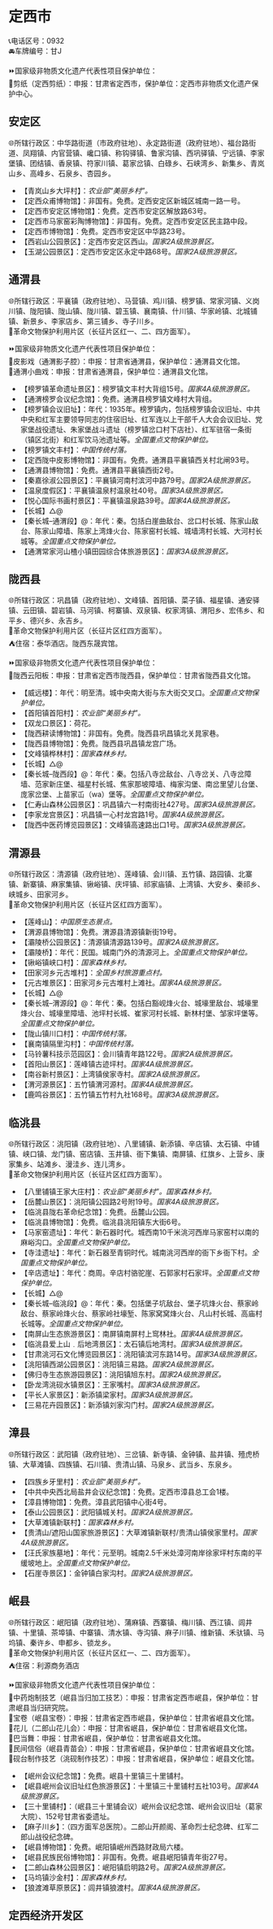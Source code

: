 # 定西市  
📞电话区号：0932  
🚘车牌编号：甘J  

⏩国家级非物质文化遗产代表性项目保护单位：  
🔸剪纸（定西剪纸）：申报：甘肃省定西市，保护单位：定西市非物质文化遗产保护中心。  

## 安定区  
🌐所辖行政区：中华路街道（市政府驻地）、永定路街道（政府驻地）、福台路街道、凤翔镇、内官营镇、巉口镇、称钩驿镇、鲁家沟镇、西巩驿镇、宁远镇、李家堡镇、团结镇、香泉镇、符家川镇、葛家岔镇、白碌乡、石峡湾乡、新集乡、青岚山乡、高峰乡、石泉乡、杏园乡。  

* 【青岚山乡大坪村】：*农业部“美丽乡村”。*  
* 【定西众甫博物馆】：非国有。免费。定西安定区新城区城南一路一号。  
* 【定西市安定区博物馆】：免费。定西市安定区解放路63号。  
* 【定西市马家窑彩陶博物馆】：非国有。免费。定西市安定区民主路中段。  
* 【定西市博物馆】：免费。定西市安定区中华路23号。  
* 【西岩山公园景区】：定西市安定区西山。*国家2A级旅游景区。*  
* 【玉湖公园景区】：定西市安定区永定中路68号。*国家2A级旅游景区。*  

## 通渭县  
🌐所辖行政区：平襄镇（政府驻地）、马营镇、鸡川镇、榜罗镇、常家河镇、义岗川镇、陇阳镇、陇山镇、陇川镇、碧玉镇、襄南镇、什川镇、华家岭镇、北城铺镇、新景乡、李家店乡、第三铺乡、寺子川乡。  
🚩革命文物保护利用片区（长征片区红一、二、四方面军）。  

⏩国家级非物质文化遗产代表性项目保护单位：  
🔸皮影戏（通渭影子腔）：申报：甘肃省通渭县，保护单位：通渭县文化馆。  
🔸通渭小曲戏：申报：甘肃省通渭县，保护单位：通渭县文化馆。  

* 【榜罗镇革命遗址景区】：榜罗镇文丰村大背组15号。*国家4A级旅游景区。*  
* 【通渭榜罗会议纪念馆】：免费。通渭县榜罗镇文峰村大背组。  
* 【榜罗镇会议旧址】：年代：1935年。榜罗镇内，包括榜罗镇会议旧址、中共中央和红军主要领导同志的住宿旧址、红军连以上干部千人大会会议旧址、党家堡战役遗址、朱家堡战斗遗址（榜罗镇岔口村下店社）、红军驻宿一条街（镇区北街）和红军饮马池遗址等。*全国重点文物保护单位。*  
* 【榜罗镇文丰村】：*中国传统村落。*  
* 【定西陇中皮影博物馆】：非国有。免费。通渭县平襄镇西关村北闸93号。  
* 【通渭县博物馆】：免费。通渭县平襄镇西街2号。  
* 【秦嘉徐淑公园景区】：平襄镇河南村滨河中路79号。*国家2A级旅游景区。*  
* 【温泉度假区】：平襄镇温泉村温泉社40号。*国家3A级旅游景区。*  
* 【悦心国际书画村景区】：平襄镇温泉路39号。*国家4A级旅游景区。*  
* 【长城】△@  
* 【秦长城–通渭段】@：年代：秦。包括白崖曲敌台、岔口村长城、陈家山敌台、陈家山障墙、陈家上湾烽火台、陈家窑村长城、城墙湾村长城、大河村长城等。*全国重点文物保护单位。*  
* 【通渭常家河山楂小镇田园综合体旅游景区】：*国家3A级旅游景区。*  

## 陇西县  
🌐所辖行政区：巩昌镇（政府驻地）、文峰镇、首阳镇、菜子镇、福星镇、通安驿镇、云田镇、碧岩镇、马河镇、柯寨镇、双泉镇、权家湾镇、渭阳乡、宏伟乡、和平乡、德兴乡、永吉乡。  
🚩革命文物保护利用片区（长征片区红四方面军）。  
⛺住宿：泰华酒店。陇西东晟宾馆。  

⏩国家级非物质文化遗产代表性项目保护单位：  
🔸陇西云阳板：申报：甘肃省定西市陇西县，保护单位：甘肃省陇西县文化馆。  

* 【威远楼】：年代：明至清。城中央南大街与东大街交叉口。*全国重点文物保护单位。*  
* 【首阳镇首阳村】：*农业部“美丽乡村”。*  
* 【双龙口景区】：荷花。  
* 【陇西耕读博物馆】：非国有。免费。陇西县巩昌镇北关晁家巷。  
* 【陇西县博物馆】：免费。陇西县巩昌镇龙宫广场。  
* 【文峰镇桦林村】：*国家森林乡村。*  
* 【长城】△@  
* 【秦长城–陇西段】@：年代：秦。包括八寺岔敌台、八寺岔关、八寺岔障墙、范家新庄堡、福星村长城、焦家那坡障墙、梅家沟堡、南岔里望儿台堡、庞家岔堡、上苗家屲（wa）堡等。*全国重点文物保护单位。*  
* 【仁寿山森林公园景区】：巩昌镇六一村南街社427号。*国家3A级旅游景区。*  
* 【李家龙宫景区】：巩昌镇一心村龙宫路1号。*国家4A级旅游景区。*  
* 【陇西中医药博览园景区】：文峰镇高速路出口1号。*国家3A级旅游景区。*  

## 渭源县  
🌐所辖行政区：清源镇（政府驻地）、莲峰镇、会川镇、五竹镇、路园镇、北寨镇、新寨镇、麻家集镇、锹峪镇、庆坪镇、祁家庙镇、上湾镇、大安乡、秦祁乡、峡城乡、田家河乡。  
🚩革命文物保护利用片区（长征片区红四方面军）。  

* 【莲峰山】：*中国原生态景点。*  
* 【渭源县博物馆】：免费。渭源县清源镇新街19号。  
* 【灞陵桥公园景区】：清源镇清源路139号。*国家2A级旅游景区。*  
* 【灞陵桥】：年代：民国。城南门外的清源河上。*全国重点文物保护单位。*  
* 【锹峪镇峡口村】：*国家森林乡村。*  
* 【田家河乡元古堆村】：*全国乡村旅游重点村。*  
* 【元古堆景区】：田家河乡元古堆村上滩社。*国家4A级旅游景区。*  
* 【长城】△@  
* 【秦长城–渭源段】@：年代：秦。包括白豁岘烽火台、城壕里敌台、城壕里烽火台、城壕里障墙、池坪村长城、崔家河村长城、新林村堡、邹家坪堡等。*全国重点文物保护单位。*  
* 【陇山镇川口村】：*中国传统村落。*  
* 【襄南镇隔里沟村】：*中国传统村落。*  
* 【马铃薯科技示范园区】：会川镇青年路122号。*国家2A级旅游景区。*  
* 【首阳山景区】：莲峰镇古迹坪村。*国家4A级旅游景区。*  
* 【南谷新村景区】：上湾镇侯家寺村。*国家2A级旅游景区。*  
* 【渭河源景区】：五竹镇渭河源村。*国家4A级旅游景区。*  
* 【鹿鸣谷景区】：五竹镇五竹村九社168号。*国家3A级旅游景区。*  

## 临洮县  
🌐所辖行政区：洮阳镇（政府驻地）、八里铺镇、新添镇、辛店镇、太石镇、中铺镇、峡口镇、龙门镇、窑店镇、玉井镇、衙下集镇、南屏镇、红旗乡、上营乡、康家集乡、站滩乡、漫洼乡、连儿湾乡。  
🚩革命文物保护利用片区（长征片区红四方面军）。  

* 【八里铺镇王家大庄村】：*农业部“美丽乡村”。国家森林乡村。*  
* 【岳麓山景区】：洮阳镇公园路2号附19号。*国家4A级旅游景区。*  
* 【临洮县陇右革命纪念馆】：免费。岳麓山公园。  
* 【临洮县博物馆】：免费。临洮县洮阳镇东大街6号。  
* 【马家窑遗址】：年代：新石器时代。城西南10千米洮河西岸马家窑村以南的麻峪沟口。*全国重点文物保护单位。*  
* 【寺洼遗址】：年代：新石器至青铜时代。城南洮河西岸的衙下乡衙下村。*全国重点文物保护单位。*  
* 【辛店遗址】：年代：商周。辛店村骆驼崖、石郭家村石家坪。*全国重点文物保护单位。*  
* 【长城】△@  
* 【秦长城–临洮段】@：年代：秦。包括堡子坑敌台、堡子坑烽火台、蔡家岭敌台、蔡家岭烽火台、蔡家岭社壕堑、陈家窝窝烽火台、凡山村长城、高庙村长城等。*全国重点文物保护单位。*  
* 【南屏山生态旅游景区】：南屏镇南屏村上窎林社。*国家4A级旅游景区。*  
* 【临洮县爱上山﹒后地湾景区】：太石镇后地湾村。*国家3A级旅游景区。*  
* 【甘肃洮河石文化博览园景区】：洮阳镇滨河东路14号。*国家3A级旅游景区。*  
* 【洮阳镇西湖公园景区】：洮阳镇三易路。*国家2A级旅游景区。*  
* 【佛归寺生态旅游园景区】：洮阳镇旭东村。*国家2A级旅游景区。*  
* 【卧龙湾洮砚水镇景区】：王家嘴村。*国家3A级旅游景区。*  
* 【平长人家景区】：新添镇梁家村。*国家3A级旅游景区。*  
* 【三易花卉园景区】：新添镇刘家沟门村。*国家2A级旅游景区。*  

## 漳县  
🌐所辖行政区：武阳镇（政府驻地）、三岔镇、新寺镇、金钟镇、盐井镇、殪虎桥镇、大草滩镇、四族镇、石川镇、贵清山镇、马泉乡、武当乡、东泉乡。  

* 【四族乡牙里村】：*农业部“美丽乡村”。*  
* 【中共中央西北局盐井会议纪念馆】：免费。定西市漳县总工会1楼。  
* 【漳县博物馆】：免费。漳县武阳镇中心街4号。  
* 【泰山公园景区】：武阳镇城关村。*国家2A级旅游景区。*  
* 【大草滩镇新联村】：*国家森林乡村。*  
* 【贵清山/遮阳山国家旅游景区】：大草滩镇新联村/贵清山镇侯家里村。*国家4A级旅游景区。*  
* 【汪氏家族墓地】：年代：元至明。城南2.5千米处漳河南岸徐家坪村东南的平缓坡地上。*全国重点文物保护单位。*  
* 【石崖寺景区】：金钟镇白家沟村。*国家2A级旅游景区。*  

## 岷县  
🌐所辖行政区：岷阳镇（政府驻地）、蒲麻镇、西寨镇、梅川镇、西江镇、闾井镇、十里镇、茶埠镇、中寨镇、清水镇、寺沟镇、麻子川镇、维新镇、禾驮镇、马坞镇、秦许乡、申都乡、锁龙乡。  
🚩革命文物保护利用片区（长征片区红一、二、四方面军）。  
⛺住宿：利源商务酒店  

⏩国家级非物质文化遗产代表性项目保护单位：  
🔸中药炮制技艺（岷县当归加工技艺）：申报：甘肃省定西市岷县，保护单位：甘肃岷县当归研究院。  
🔸宝卷（岷县宝卷）：申报：甘肃省定西市岷县，保护单位：甘肃省岷县文化馆。  
🔸花儿（二郎山花儿会）：申报：甘肃省岷县，保护单位：甘肃省岷县文化馆。  
🔸巴当舞：申报：甘肃省岷县，保护单位：甘肃省岷县文化馆。  
🔸民间信俗（岷县青苗会）：申报：甘肃省岷县，保护单位：甘肃省岷县文化馆。  
🔸砚台制作技艺（洮砚制作技艺）：申报：甘肃省岷县，保护单位：岷县文化馆。  

* 【岷州会议纪念馆】：免费。岷县十里镇三十里铺村。  
* 【岷县岷州会议旧址红色旅游景区】：十里镇三十里铺村五社103号。*国家4A级旅游景区。*  
* 【三十里铺村】：（岷县三十里铺会议）岷州会议纪念馆、岷州会议旧址（葛家大院）、152号甘肃省委遗址。  
* 【麻子川乡】：（四方面军总医院）。二郎山开颜阁、革命烈士纪念碑、红军二郎山战役纪念碑。  
* 【岷县博物馆】：免费。岷阳镇岷州西路财政局六楼。  
* 【岷县民族民俗博物馆】：非国有。免费。岷县岷阳镇青年街27号。  
* 【二郎山森林公园景区】：岷阳镇启明路2号。*国家2A级旅游景区。*  
* 【马坞镇沙金村】：*国家森林乡村。*  
* 【狼渡滩草原景区】：闾井镇狼渡村。*国家4A级旅游景区。*  

## 定西经济开发区  